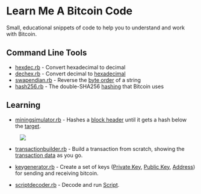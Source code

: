 # Learn Me A Bitcoin Code

Small, educational snippets of code to help you to understand and work with Bitcoin.

## Command Line Tools

* [hexdec.rb](hexdec.rb) - Convert hexadecimal to decimal
* [dechex.rb](dechex.rb) - Convert decimal to [hexadecimal](https://learnmeabitcoin.com/technical/general/hexadecimal/)
* [swapendian.rb](swapendian.rb) - Reverse the [byte order](https://learnmeabitcoin.com/technical/general/byte-order/) of a string 
* [hash256.rb](hash256.rb) - The double-SHA256 [hashing](https://learnmeabitcoin.com/technical/cryptography/hash-function/) that Bitcoin uses
<!--
* [merkleroot.rb](merkleroot.rb) - Create a [merkle root](https://learnmeabitcoin.com/technical/block/merkle-root/) from a list of [TXID](https://learnmeabitcoin.com/technical/transaction/input/txid/)s
-->

## Learning

* [miningsimulator.rb](miningsimulator.rb) - Hashes a [block header](https://learnmeabitcoin.com/technical/block/#header) until it gets a hash below the [target](https://learnmeabitcoin.com/technical/mining/target/).

<img src="images/miningsimulator.gif" style="margin:0 0 0 36px" />

* [transactionbuilder.rb](transactionbuilder.rb) - Build a transaction from scratch, showing the [transaction data](https://learnmeabitcoin.com/technical/transaction/) as you go.

* [keygenerator.rb](keygenerator.rb) - Create a set of keys ([Private Key](https://learnmeabitcoin.com/technical/keys/private-key/), [Public Key](https://learnmeabitcoin.com/technical/keys/public-key/), [Address](https://learnmeabitcoin.com/technical/keys/address/)) for sending and receiving bitcoin.

* [scriptdecoder.rb](scriptdecoder.rb) - Decode and run [Script](https://learnmeabitcoin.com/technical/script/).
